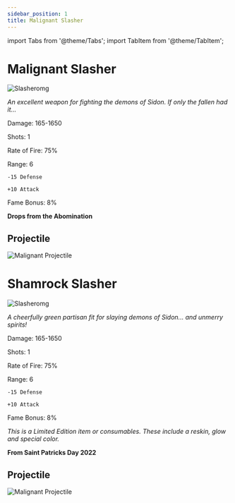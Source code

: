 ```yaml
---
sidebar_position: 1
title: Malignant Slasher
---
```


import Tabs from '@theme/Tabs';
import TabItem from '@theme/TabItem';

<Tabs>
  <TabItem value="Malignant Slasher" label="Malignant Slasher" default>

# Malignant Slasher

![Slasheromg](https://vwiki.valorserver.com/api/item/picture/malignant%20slasher)

<i>An excellent weapon for fighting the demons of Sidon. If only the fallen had it...</i>

Damage: 165-1650

Shots: 1

Rate of Fire: 75% 

Range: 6

    -15 Defense

    +10 Attack

Fame Bonus: 8%

**Drops from the Abomination**

## Projectile

![Malignant Projectile](https://cdn.discordapp.com/attachments/948363241631916122/954067969359630376/Slasher.gif)

  </TabItem>
  <TabItem value="Shamrock Slasher" label="Shamrock Slasher">

# Shamrock Slasher

![Slasheromg](https://vwiki.valorserver.com/api/item/picture/shamrock%20slasher)

<i>A cheerfully green partisan fit for slaying demons of Sidon... and unmerry spirits!</i>

Damage: 165-1650

Shots: 1

Rate of Fire: 75% 

Range: 6

    -15 Defense

    +10 Attack

Fame Bonus: 8%

*This is a Limited Edition item or consumables. These include a reskin, glow and special color.*

**From Saint Patricks Day 2022**

## Projectile

![Malignant Projectile](https://cdn.discordapp.com/attachments/948363241631916122/954067969359630376/Slasher.gif)

 </TabItem>
</Tabs>
